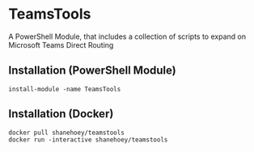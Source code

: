 # TeamsTools
A PowerShell Module, that includes a collection of scripts to expand on Microsoft Teams Direct Routing


## Installation  (PowerShell Module)

```
install-module -name TeamsTools
```


## Installation (Docker) 

```
docker pull shanehoey/teamstools
docker run -interactive shanehoey/teamstools
```
